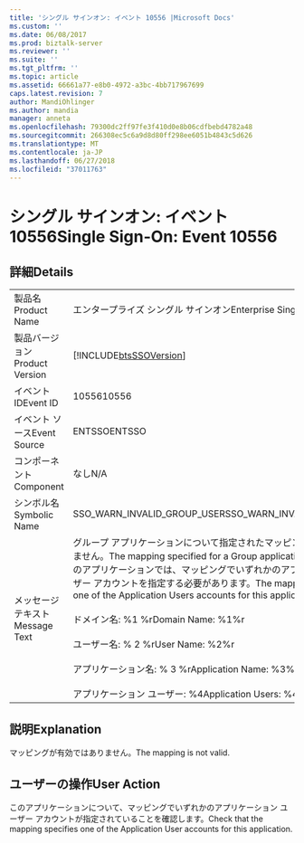 ```yaml
---
title: 'シングル サインオン: イベント 10556 |Microsoft Docs'
ms.custom: ''
ms.date: 06/08/2017
ms.prod: biztalk-server
ms.reviewer: ''
ms.suite: ''
ms.tgt_pltfrm: ''
ms.topic: article
ms.assetid: 66661a77-e8b0-4972-a3bc-4bb717967699
caps.latest.revision: 7
author: MandiOhlinger
ms.author: mandia
manager: anneta
ms.openlocfilehash: 79300dc2ff97fe3f410d0e8b06cdfbebd4782a48
ms.sourcegitcommit: 266308ec5c6a9d8d80ff298ee6051b4843c5d626
ms.translationtype: MT
ms.contentlocale: ja-JP
ms.lasthandoff: 06/27/2018
ms.locfileid: "37011763"
---
```

# <a name="single-sign-on-event-10556"></a><span data-ttu-id="d0097-102">シングル サインオン: イベント 10556</span><span class="sxs-lookup"><span data-stu-id="d0097-102">Single Sign-On: Event 10556</span></span>
## <a name="details"></a><span data-ttu-id="d0097-103">詳細</span><span class="sxs-lookup"><span data-stu-id="d0097-103">Details</span></span>  
  
|                 |                                                                                                                                                                                                                                                                                   |
|-----------------|-----------------------------------------------------------------------------------------------------------------------------------------------------------------------------------------------------------------------------------------------------------------------------------|
|  <span data-ttu-id="d0097-104">製品名</span><span class="sxs-lookup"><span data-stu-id="d0097-104">Product Name</span></span>   |                                                                                                                             <span data-ttu-id="d0097-105">エンタープライズ シングル サインオン</span><span class="sxs-lookup"><span data-stu-id="d0097-105">Enterprise Single Sign-On</span></span>                                                                                                                             |
| <span data-ttu-id="d0097-106">製品バージョン</span><span class="sxs-lookup"><span data-stu-id="d0097-106">Product Version</span></span> |                                                                                                            [!INCLUDE[btsSSOVersion](../includes/btsssoversion-md.md)]                                                                                                             |
|    <span data-ttu-id="d0097-107">イベント ID</span><span class="sxs-lookup"><span data-stu-id="d0097-107">Event ID</span></span>     |                                                                                                                                       <span data-ttu-id="d0097-108">10556</span><span class="sxs-lookup"><span data-stu-id="d0097-108">10556</span></span>                                                                                                                                       |
|  <span data-ttu-id="d0097-109">イベント ソース</span><span class="sxs-lookup"><span data-stu-id="d0097-109">Event Source</span></span>   |                                                                                                                                      <span data-ttu-id="d0097-110">ENTSSO</span><span class="sxs-lookup"><span data-stu-id="d0097-110">ENTSSO</span></span>                                                                                                                                       |
|    <span data-ttu-id="d0097-111">コンポーネント</span><span class="sxs-lookup"><span data-stu-id="d0097-111">Component</span></span>    |                                                                                                                                        <span data-ttu-id="d0097-112">なし</span><span class="sxs-lookup"><span data-stu-id="d0097-112">N/A</span></span>                                                                                                                                        |
|  <span data-ttu-id="d0097-113">シンボル名</span><span class="sxs-lookup"><span data-stu-id="d0097-113">Symbolic Name</span></span>  |                                                                                                                            <span data-ttu-id="d0097-114">SSO_WARN_INVALID_GROUP_USER</span><span class="sxs-lookup"><span data-stu-id="d0097-114">SSO_WARN_INVALID_GROUP_USER</span></span>                                                                                                                            |
|  <span data-ttu-id="d0097-115">メッセージ テキスト</span><span class="sxs-lookup"><span data-stu-id="d0097-115">Message Text</span></span>   | <span data-ttu-id="d0097-116">グループ アプリケーションについて指定されたマッピングが有効ではありません。</span><span class="sxs-lookup"><span data-stu-id="d0097-116">The mapping specified for a Group application is not valid.</span></span> <span data-ttu-id="d0097-117">このアプリケーションでは、マッピングでいずれかのアプリケーション ユーザー アカウントを指定する必要があります。</span><span class="sxs-lookup"><span data-stu-id="d0097-117">The mapping must specify one of the Application Users accounts for this application.%r</span></span><br /><br /> <span data-ttu-id="d0097-118">ドメイン名: %1 %r</span><span class="sxs-lookup"><span data-stu-id="d0097-118">Domain Name: %1%r</span></span><br /><br /> <span data-ttu-id="d0097-119">ユーザー名: % 2 %r</span><span class="sxs-lookup"><span data-stu-id="d0097-119">User Name: %2%r</span></span><br /><br /> <span data-ttu-id="d0097-120">アプリケーション名: % 3 %r</span><span class="sxs-lookup"><span data-stu-id="d0097-120">Application Name: %3%r</span></span><br /><br /> <span data-ttu-id="d0097-121">アプリケーション ユーザー: %4</span><span class="sxs-lookup"><span data-stu-id="d0097-121">Application Users: %4</span></span> |
  
## <a name="explanation"></a><span data-ttu-id="d0097-122">説明</span><span class="sxs-lookup"><span data-stu-id="d0097-122">Explanation</span></span>  
 <span data-ttu-id="d0097-123">マッピングが有効ではありません。</span><span class="sxs-lookup"><span data-stu-id="d0097-123">The mapping is not valid.</span></span>  
  
## <a name="user-action"></a><span data-ttu-id="d0097-124">ユーザーの操作</span><span class="sxs-lookup"><span data-stu-id="d0097-124">User Action</span></span>  
 <span data-ttu-id="d0097-125">このアプリケーションについて、マッピングでいずれかのアプリケーション ユーザー アカウントが指定されていることを確認します。</span><span class="sxs-lookup"><span data-stu-id="d0097-125">Check that the mapping specifies one of the Application User accounts for this application.</span></span>